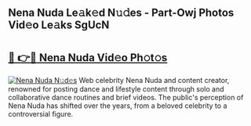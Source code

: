 ## Nena Nuda Le𝚊k𝚎d N𝚞𝚍es - Part-Owj Photos Vid𝚎o Le𝚊ks SgUcN

# <h2><a href="http://fbev4cm.evod.top/?m=Nena+Nuda">🔗 👉🔴 Nena Nuda Vid𝚎o Ph𝚘t𝚘s</a></h2>

[![Nena Nuda N𝚞d𝚎s](https://i.imgur.com/8V9OHl7.gif)](http://fbev4cm.evod.top/?m=Nena+Nuda)
Web celebrity Nena Nuda and content creator, renowned for posting dance and lifestyle content through solo and collaborative dance routines and brief videos. The public's perception of Nena Nuda has shifted over the years, from a beloved celebrity to a controversial figure. 
